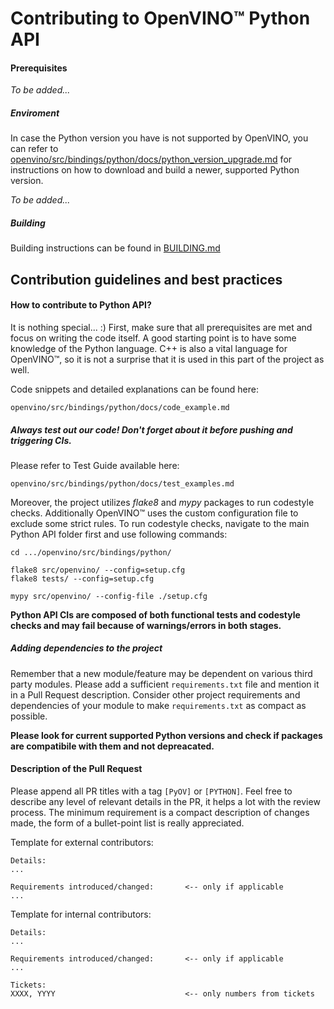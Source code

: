 # Contributing to OpenVINO™ Python API

#### Prerequisites
*To be added...*

##### Enviroment
In case the Python version you have is not supported by OpenVINO, you can refer to [openvino/src/bindings/python/docs/python_version_upgrade.md](https://github.com/openvinotoolkit/openvino/blob/master/src/bindings/python/docs/python_version_upgrade.md) for instructions on how to download and build a newer, supported Python version.
<!-- TODO: Link to enviroment setup -->
*To be added...*

##### Building
Building instructions can be found in [BUILDING.md](../BUILDING.md)

## Contribution guidelines and best practices

#### How to contribute to Python API?
It is nothing special... :) First, make sure that all prerequisites are met and focus on writing the code itself. A good starting point is to have some knowledge of the Python language. C++ is also a vital language for OpenVINO™, so it is not a surprise that it is used in this part of the project as well.

Code snippets and detailed explanations can be found here:
<!-- Link to EXAMPLES -->
    openvino/src/bindings/python/docs/code_example.md

##### Always test out our code! Don't forget about it before pushing and triggering CIs.

Please refer to Test Guide available here:

    openvino/src/bindings/python/docs/test_examples.md

Moreover, the project utilizes *flake8* and *mypy* packages to run codestyle checks. Additionally OpenVINO™ uses the custom configuration file to exclude some strict rules. To run codestyle checks, navigate to the main Python API folder first and use following commands:
```shell
cd .../openvino/src/bindings/python/

flake8 src/openvino/ --config=setup.cfg
flake8 tests/ --config=setup.cfg

mypy src/openvino/ --config-file ./setup.cfg
```

**Python API CIs are composed of both functional tests and codestyle checks and may fail because of warnings/errors in both stages.**

##### Adding dependencies to the project
Remember that a new module/feature may be dependent on various third party modules. Please add a sufficient `requirements.txt` file and mention it in a Pull Request description. Consider other project requirements and dependencies of your module to make `requirements.txt` as compact as possible.

**Please look for current supported Python versions and check if packages are compatibile with them and not depreacated.**

#### Description of the Pull Request
Please append all PR titles with a tag `[PyOV]` or `[PYTHON]`. Feel free to describe any level of relevant details in the PR, it helps a lot with the review process. The minimum requirement is a compact description of changes made, the form of a bullet-point list is really appreciated.

Template for external contributors:
```
Details:
...

Requirements introduced/changed:       <-- only if applicable
...
```

Template for internal contributors:
```
Details:
...

Requirements introduced/changed:       <-- only if applicable
...

Tickets:
XXXX, YYYY                             <-- only numbers from tickets
```

